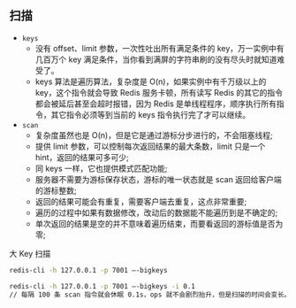 ## 扫描

- `keys`
    - 没有 offset、limit 参数，一次性吐出所有满足条件的 key，万一实例中有几百万个 key 满足条件，当你看到满屏的字符串刷的没有尽头时就知道难受了。
    - keys 算法是遍历算法，复杂度是 O(n)，如果实例中有千万级以上的 key，这个指令就会导致 Redis 服务卡顿，所有读写 Redis 的其它的指令都会被延后甚至会超时报错，因为 Redis 是单线程程序，顺序执行所有指令，其它指令必须等到当前的 keys 指令执行完了才可以继续。
- `scan`
    - 复杂度虽然也是 O(n)，但是它是通过游标分步进行的，不会阻塞线程;
    - 提供 limit 参数，可以控制每次返回结果的最大条数，limit 只是一个 hint，返回的结果可多可少;
    - 同 keys 一样，它也提供模式匹配功能;
    - 服务器不需要为游标保存状态，游标的唯一状态就是 scan 返回给客户端的游标整数;
    - 返回的结果可能会有重复，需要客户端去重复，这点非常重要;
    - 遍历的过程中如果有数据修改，改动后的数据能不能遍历到是不确定的;
    - 单次返回的结果是空的并不意味着遍历结束，而要看返回的游标值是否为零;


大 Key 扫描
```sh
redis-cli -h 127.0.0.1 -p 7001 –-bigkeys

redis-cli -h 127.0.0.1 -p 7001 –-bigkeys -i 0.1
// 每隔 100 条 scan 指令就会休眠 0.1s，ops 就不会剧烈抬升，但是扫描的时间会变长。
```